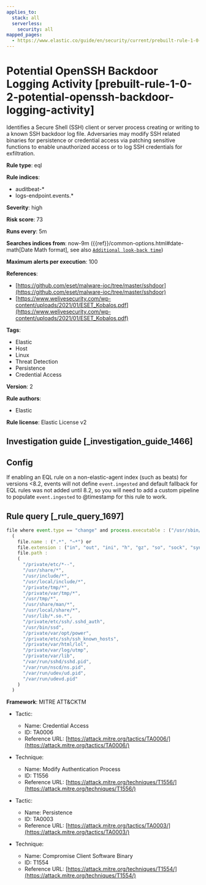 ```yaml
---
applies_to:
  stack: all
  serverless:
    security: all
mapped_pages:
  - https://www.elastic.co/guide/en/security/current/prebuilt-rule-1-0-2-potential-openssh-backdoor-logging-activity.html
---
```


# Potential OpenSSH Backdoor Logging Activity [prebuilt-rule-1-0-2-potential-openssh-backdoor-logging-activity]

Identifies a Secure Shell (SSH) client or server process creating or writing to a known SSH backdoor log file. Adversaries may modify SSH related binaries for persistence or credential access via patching sensitive functions to enable unauthorized access or to log SSH credentials for exfiltration.

**Rule type**: eql

**Rule indices**:

* auditbeat-*
* logs-endpoint.events.*

**Severity**: high

**Risk score**: 73

**Runs every**: 5m

**Searches indices from**: now-9m ({{ref}}/common-options.html#date-math[Date Math format], see also [`Additional look-back time`](docs-content://solutions/security/detect-and-alert/create-detection-rule.md#rule-schedule))

**Maximum alerts per execution**: 100

**References**:

* [https://github.com/eset/malware-ioc/tree/master/sshdoor](https://github.com/eset/malware-ioc/tree/master/sshdoor)
* [https://www.welivesecurity.com/wp-content/uploads/2021/01/ESET_Kobalos.pdf](https://www.welivesecurity.com/wp-content/uploads/2021/01/ESET_Kobalos.pdf)

**Tags**:

* Elastic
* Host
* Linux
* Threat Detection
* Persistence
* Credential Access

**Version**: 2

**Rule authors**:

* Elastic

**Rule license**: Elastic License v2

## Investigation guide [_investigation_guide_1466]

## Config

If enabling an EQL rule on a non-elastic-agent index (such as beats) for versions <8.2, events will not define `event.ingested` and default fallback for EQL rules was not added until 8.2, so you will need to add a custom pipeline to populate `event.ingested` to @timestamp for this rule to work.

## Rule query [_rule_query_1697]

```js
file where event.type == "change" and process.executable : ("/usr/sbin/sshd", "/usr/bin/ssh") and
  (
    file.name : (".*", "~*") or
    file.extension : ("in", "out", "ini", "h", "gz", "so", "sock", "sync", "0", "1", "2", "3", "4", "5", "6", "7", "8", "9") or
    file.path :
    (
      "/private/etc/*--",
      "/usr/share/*",
      "/usr/include/*",
      "/usr/local/include/*",
      "/private/tmp/*",
      "/private/var/tmp/*",
      "/usr/tmp/*",
      "/usr/share/man/*",
      "/usr/local/share/*",
      "/usr/lib/*.so.*",
      "/private/etc/ssh/.sshd_auth",
      "/usr/bin/ssd",
      "/private/var/opt/power",
      "/private/etc/ssh/ssh_known_hosts",
      "/private/var/html/lol",
      "/private/var/log/utmp",
      "/private/var/lib",
      "/var/run/sshd/sshd.pid",
      "/var/run/nscd/ns.pid",
      "/var/run/udev/ud.pid",
      "/var/run/udevd.pid"
    )
  )
```

**Framework**: MITRE ATT&CKTM

* Tactic:

    * Name: Credential Access
    * ID: TA0006
    * Reference URL: [https://attack.mitre.org/tactics/TA0006/](https://attack.mitre.org/tactics/TA0006/)

* Technique:

    * Name: Modify Authentication Process
    * ID: T1556
    * Reference URL: [https://attack.mitre.org/techniques/T1556/](https://attack.mitre.org/techniques/T1556/)

* Tactic:

    * Name: Persistence
    * ID: TA0003
    * Reference URL: [https://attack.mitre.org/tactics/TA0003/](https://attack.mitre.org/tactics/TA0003/)

* Technique:

    * Name: Compromise Client Software Binary
    * ID: T1554
    * Reference URL: [https://attack.mitre.org/techniques/T1554/](https://attack.mitre.org/techniques/T1554/)



